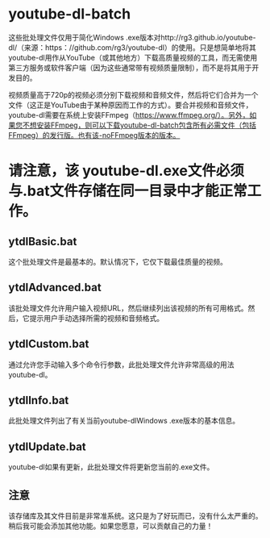 # youtube-dl-batch
这些批处理文件仅用于简化Windows .exe版本对http://rg3.github.io/youtube-dl/（来源：https：//github.com/rg3/youtube-dl）的使用。只是想简单地将其youtube-dl用作从YouTube（或其他地方）下载高质量视频的工具，而无需使用第三方服务或软件客户端（因为这些通常带有视频质量限制），而不是将其用于开发目的。

视频质量高于720p的视频必须分别下载视频和音频文件，然后将它们合并为一个文件（这正是YouTube由于某种原因而工作的方式）。要合并视频和音频文件，youtube-dl需要在系统上安装FFmpeg（https://www.ffmpeg.org/）。另外，如果您不想安装FFmpeg，则可以下载youtube-dl-batch包含所有必需文件（包括FFmpeg）的发行版。也有该-noFFmpeg版本的版本。

# 请注意，该 youtube-dl.exe文件必须与.bat文件存储在同一目录中才能正常工作。

## ytdlBasic.bat
这个批处理文件是最基本的。默认情况下，它仅下载最佳质量的视频。

## ytdlAdvanced.bat
该批处理文件允许用户输入视频URL，然后继续列出该视频的所有可用格式。然后，它提示用户手动选择所需的视频和音频格式。

## ytdlCustom.bat
通过允许您手动输入多个命令行参数，此批处理文件允许非常高级的用法youtube-dl。

## ytdlInfo.bat
此批处理文件列出了有关当前youtube-dlWindows .exe版本的基本信息。

## ytdlUpdate.bat
youtube-dl如果有更新，此批处理文件将更新您当前的.exe文件。

## 注意
该存储库及其文件目前是非常准系统。这只是为了好玩而已，没有什么太严重的。稍后我可能会添加其他功能。如果您愿意，可以贡献自己的力量！
